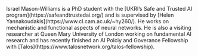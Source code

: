 <br>
<br>
<br>
Israel Mason-Williams is a PhD student with the [UKRI’s Safe and Trusted AI program](https://safeandtrustedai.org/) and is supervised by [Helen Yannakoudakis](https://www.cl.cam.ac.uk/~hy260/). He works on mechanistic and functional aspects of neural networks. He is also a visiting researcher at Queen Mary University of London working on fundamental AI research and has recently finished an AI Polciy and Goverance Fellowship with [Talos](https://www.talosnetwork.org/talos-fellowship).
